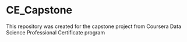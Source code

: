 # CE_Capstone
This repository was created for the capstone project from Coursera Data Science Professional Certificate program
